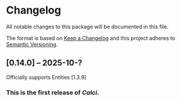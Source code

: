 # Changelog

All notable changes to this package will be documented in this file.

The format is based on [Keep a Changelog](http://keepachangelog.com/en/1.0.0/)
and this project adheres to [Semantic
Versioning](http://semver.org/spec/v2.0.0.html).

## [0.14.0] – 2025-10-?

Officially supports Entities [1.3.9]

### This is the first release of *Calci*.
